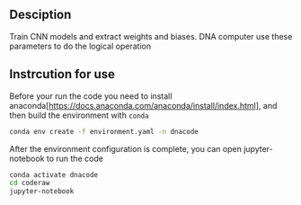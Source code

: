 ## Desciption
Train CNN models and extract weights and biases.
DNA computer use these parameters to do the logical operation

## Instrcution for use 
Before your run the code you need to install anaconda[https://docs.anaconda.com/anaconda/install/index.html], and then build the environment with `conda`

```sh
conda env create -f environment.yaml -n dnacode
```
After the environment configuration is complete, you can open jupyter-notebook to run the code
```sh
conda activate dnacode
cd coderaw
jupyter-notebook
```








